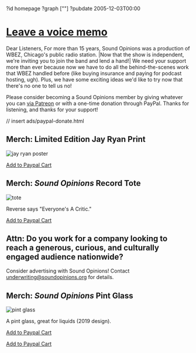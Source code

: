 ?id homepage
?graph [""]
?pubdate 2005-12-03T00:00
# [Leave a voice memo](https://www.micdropp.com/studio/5febf006eba45/)
Dear Listeners,
For more than 15 years, Sound Opinions was a production of WBEZ, Chicago's public radio station. |Now that the show is independent, we're inviting you to join the band and lend a hand!| We need your support more than ever because now we have to do all the behind-the-scenes work that WBEZ handled before (like buying insurance and paying for podcast hosting, ugh). Plus, we have some exciting ideas we'd like to try now that there's no one to tell us no!

Please consider becoming a Sound Opinions member by giving whatever you can [via Patreon](https://www.patreon.com/soundopinions?fan_landing=true) or with a one-time donation through PayPal. Thanks for listening, and thanks for your support!



// insert ads/paypal-donate.html

## Merch: Limited Edition **Jay Ryan** Print

![jay ryan poster](https://static.soundopinions.org/images/2020/jay-ryan-poster.jpeg)



[Add to Paypal Cart](https://www.paypal.com/cgi-bin/webscr?cmd=_s-xclick&hosted_button_id=KC7UE6PXWAEBE)

## Merch: *Sound Opinions* Record Tote

![tote](https://static.soundopinions.org/images/2020/tote2.jpeg)

Reverse says "Everyone's A Critic."

[Add to Paypal Cart](https://www.paypal.com/cgi-bin/webscr?cmd=_s-xclick&hosted_button_id=ZGFMWMHSSE59A)

## Attn: Do you work for a company looking to reach a generous, curious, and culturally engaged audience nationwide?

Consider advertising with Sound Opinions! Contact [underwriting@soundopinions.org](mailto:underwriting@soundopinions.org) for details.

## Merch: *Sound Opinions* Pint Glass

![pint glass](https://static.soundopinions.org/images/2020/glass-1.jpeg)

A pint glass, great for liquids (2019 design).

[Add to Paypal Cart](https://www.paypal.com/cgi-bin/webscr?cmd=_s-xclick&hosted_button_id=RZTF97LEVRB2A)


[Add to Paypal Cart](https://www.paypal.com/cgi-bin/webscr?cmd=_s-xclick&hosted_button_id=3QNY38JL9N498)








